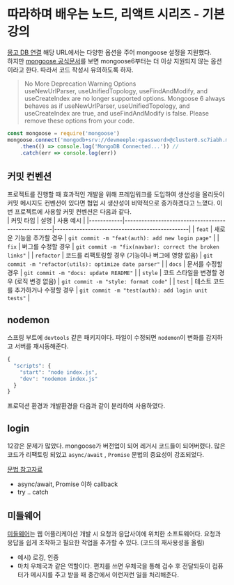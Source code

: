 # 따라하며 배우는 노드, 리액트 시리즈 - 기본 강의
[몽고 DB 연결](https://www.youtube.com/watch?v=IHjolKwrjPE&t=217s) 해당 URL에서는 다양한 옵션을 주어 mongoose 설정을 지원했다.  
하지만 [mongoose 공식문서](https://mongoosejs.com/docs/migrating_to_6.html#no-more-deprecation-warning-options)를 보면 mongoose6부터는 더 이상 지원되지 않는 옵션이라고 한다. 따라서 코드 작성시 유의하도록 하자.
> No More Deprecation Warning Options  
useNewUrlParser, useUnifiedTopology, useFindAndModify, and useCreateIndex are no longer supported options. Mongoose 6 always behaves as if useNewUrlParser, useUnifiedTopology, and useCreateIndex are true, and useFindAndModify is false. Please remove these options from your code.
```javascript
const mongoose = require('mongoose')
mongoose.connect('mongodb+srv://devmeeple:<password>@cluster0.sc7iabh.mongodb.net/?retryWrites=true&w=majority')
    .then(() => console.log('MongoDB Connected...')) //
    .catch(err => console.log(err))
```

## 커밋 컨벤션
프로젝트를 진행할 때 효과적인 개발을 위해 프레임워크를 도입하여 생산성을 올리듯이 커밋 메시지도 컨벤션이 있다면 협업 시 생산성이 비약적으로 증가하겠다고 느꼈다. 이번 프로젝트에 사용할 커밋 컨벤션은 다음과 같다.  
| 커밋 타입 | 설명                                               | 사용 예시                                      |
|------------|----------------------------------------------------|------------------------------------------------|
| `feat`     | 새로운 기능을 추가할 경우                           | `git commit -m "feat(auth): add new login page"` |
| `fix`      | 버그를 수정할 경우                                 | `git commit -m "fix(navbar): correct the broken links"` |
| `refactor` | 코드를 리팩토링할 경우 (기능이나 버그에 영향 없음) | `git commit -m "refactor(utils): optimize date parser"` |
| `docs`     | 문서를 수정할 경우                                 | `git commit -m "docs: update README"`          |
| `style`    | 코드 스타일을 변경할 경우 (로직 변경 없음)          | `git commit -m "style: format code"`           |
| `test`     | 테스트 코드를 추가하거나 수정할 경우                | `git commit -m "test(auth): add login unit tests"` |

## nodemon
스프링 부트에 `devtools` 같은 패키지이다. 파일이 수정되면 `nodemon`이 변화를 감지하고 서버를 재시동해준다.
```javascript
{
  "scripts": {
    "start": "node index.js",
    "dev": "nodemon index.js"
  }
}

```
프로덕션 환경과 개발환경을 다음과 같이 분리하여 사용하였다.

## login
12강은 문제가 많았다. mongoose가 버전업이 되어 레거시 코드들이 되어버렸다. 많은 코드가 리팩토링 되었고 `async/await` , `Promise` 문법의 중요성이 강조되었다.

[문법 참고자료](https://ko.javascript.info/)
- async/await, Promise 이하 callback
- try .. catch

## 미들웨어
[미들웨어](https://expressjs.com/ko/guide/using-middleware.html)는 웹 어플리케이션 개발 시 요청과 응답사이에 위치한 소프트웨어다. 요청과 응답을 쉽게 조작하고 필요한 작업을 추가할 수 있다. (코드의 재사용성을 올림)
- 예시) 로깅, 인증
- 마치 우체국과 같은 역할이다. 편지를 쓰면 우체국을 통해 검수 후 전달되듯이 컴퓨터가 메시지를 주고 받을 때 중간에서 이런저런 일을 처리해준다.


